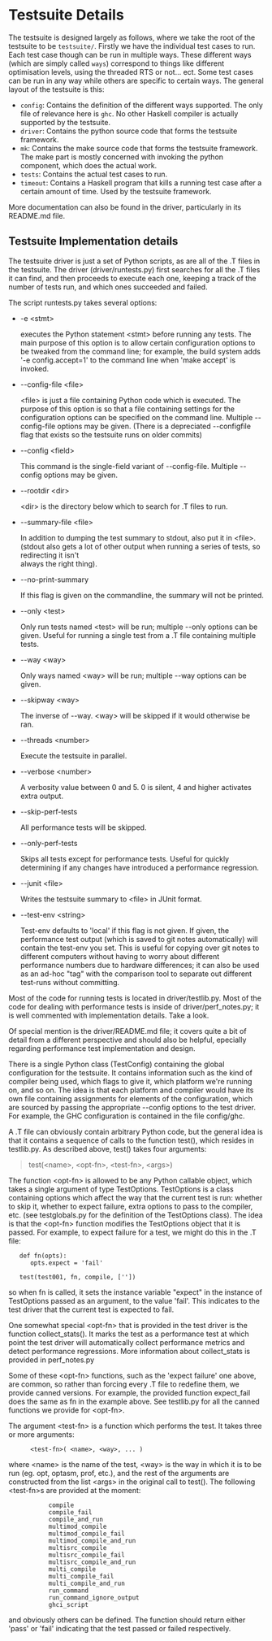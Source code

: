 # Testsuite Details


The testsuite is designed largely as follows, where we take the root of the testsuite to be `testsuite/`. Firstly we have the individual test cases to run. Each test case though can be run in multiple ways. These different ways (which are simply called ```ways```) correspond to things like different optimisation levels, using the threaded RTS or not... ect. Some test cases can be run in any way while others are specific to certain ways. The general layout of the testsuite is this:

- `config`: Contains the definition of the different ways supported. The only file of relevance here is `ghc`. No other Haskell compiler is actually supported by the testsuite.
- `driver`: Contains the python source code that forms the testsuite framework.
- `mk`: Contains the make source code that forms the testsuite framework. The make part is mostly concerned with invoking the python component, which does the actual work.
- `tests`: Contains the actual test cases to run.
- `timeout`: Contains a Haskell program that kills a running test case after a certain amount of time. Used by the testsuite framework.


More documentation can also be found in the driver, particularly in its README.md file.

## Testsuite Implementation details


The testsuite driver is just a set of Python scripts, as are all of
the .T files in the testsuite.  The driver (driver/runtests.py) first
searches for all the .T files it can find, and then proceeds to
execute each one, keeping a track of the number of tests run, and
which ones succeeded and failed.


The script runtests.py takes several options:

- -e \<stmt\>

  executes the Python statement \<stmt\> before running any tests.
  The main purpose of this option is to allow certain
  configuration options to be tweaked from the command line; for
  example, the build system adds '-e config.accept=1' to the
  command line when 'make accept' is invoked.

- --config-file \<file\>

  \<file\> is just a file containing Python code which is 
  executed.   The purpose of this option is so that a file
  containing settings for the configuration options can
  be specified on the command line.  Multiple --config-file 
  options may be given. (There is a depreciated --configfile
  flag that exists so the testsuite runs on older commits) 

- --config \<field\>

  This command is the single-field variant of --config-file.
  Multiple --config options may be given.

- --rootdir \<dir\>

  \<dir\> is the directory below which to search for .T files
  to run.

- --summary-file \<file\>

  In addition to dumping the test summary to stdout, also
  put it in \<file\>.  (stdout also gets a lot of other output
  when running a series of tests, so redirecting it isn't  
  always the right thing).

- --no-print-summary

  If this flag is given on the commandline, the summary will 
  not be printed.

- --only \<test\>

  Only run tests named \<test\> will be run; multiple --only options 
  can be given.  Useful for running a single test from a .T file
  containing multiple tests.

- --way \<way\>

  Only ways named \<way\> will be run; multiple --way options can
  be given.

- --skipway \<way\>

  The inverse of --way. \<way\> will be skipped if it would
  otherwise be ran.

- --threads \<number\>

  Execute the testsuite in parallel.

- --verbose \<number\>

  A verbosity value between 0 and 5. 0 is silent, 4 and higher
  activates extra output.

- --skip-perf-tests

  All performance tests will be skipped.

- --only-perf-tests

  Skips all tests except for performance tests. Useful for
  quickly determining if any changes have introduced a
  performance regression.

- --junit \<file\>

  Writes the testsuite summary to \<file\> in JUnit format.

- --test-env \<string\>

  Test-env defaults to 'local' if this flag is not given.
  If given, the performance test output (which is saved to
  git notes automatically) will contain the test-env you
  set. This is useful for copying over git notes to different
  computers without having to worry about different performance
  numbers due to hardware differences; it can also be used
  as an ad-hoc "tag" with the comparison tool to separate
  out different test-runs without committing.


Most of the code for running tests is located in driver/testlib.py.
Most of the code for dealing with performance tests is inside of 
driver/perf_notes.py; it is well commented with implementation
details. Take a look.


Of special mention is the driver/README.md file; it covers quite a bit
of detail from a different perspective and should also be helpful,
epecially regarding performance test implementation and design.


There is a single Python class (TestConfig) containing the global
configuration for the testsuite.  It contains information such as the
kind of compiler being used, which flags to give it, which platform
we're running on, and so on.  The idea is that each platform and
compiler would have its own file containing assignments for elements
of the configuration, which are sourced by passing the appropriate
--config options to the test driver.  For example, the GHC
configuration is contained in the file config/ghc.


A .T file can obviously contain arbitrary Python code, but the general
idea is that it contains a sequence of calls to the function test(),
which resides in testlib.py.  As described above, test() takes four
arguments:


>
>
> test(\<name\>, \<opt-fn\>, \<test-fn\>, \<args\>)
>
>


The function \<opt-fn\> is allowed to be any Python callable object,
which takes a single argument of type TestOptions.  TestOptions is a
class containing options which affect the way that the current test is
run: whether to skip it, whether to expect failure, extra options to
pass to the compiler, etc. (see testglobals.py for the definition of the
TestOptions class).  The idea is that the \<opt-fn\> function modifies
the TestOptions object that it is passed.  For example, to expect
failure for a test, we might do this in the .T file:

```wiki
   def fn(opts):
      opts.expect = 'fail'

   test(test001, fn, compile, [''])
```


so when fn is called, it sets the instance variable "expect" in the
instance of TestOptions passed as an argument, to the value 'fail'.
This indicates to the test driver that the current test is expected to
fail.


One somewhat special \<opt-fn\> that is provided in the test driver is the
function collect_stats(). It marks the test as a performance test at which
point the test driver will automatically collect performance metrics and 
detect performance regressions. More information about collect_stats is 
provided in perf_notes.py


Some of these \<opt-fn\> functions, such as the 'expect failure' one above, 
are common, so rather than forcing every .T file to redefine them, we provide 
canned versions.  For example, the provided function expect_fail does the
same as fn in the example above. See testlib.py for all the canned functions
we provide for \<opt-fn\>.


The argument \<test-fn\> is a function which performs the test.  It
takes three or more arguments:

```wiki
      <test-fn>( <name>, <way>, ... )
```


where \<name\> is the name of the test, \<way\> is the way in which it is
to be run (eg. opt, optasm, prof, etc.), and the rest of the arguments
are constructed from the list \<args\> in the original call to test().
The following \<test-fn\>s are provided at the moment:

```wiki
           compile
           compile_fail
           compile_and_run
           multimod_compile
           multimod_compile_fail
           multimod_compile_and_run
           multisrc_compile
           multisrc_compile_fail
           multisrc_compile_and_run
           multi_compile
           multi_compile_fail
           multi_compile_and_run
           run_command
           run_command_ignore_output
           ghci_script
```


and obviously others can be defined.  The function should return
either 'pass' or 'fail' indicating that the test passed or failed
respectively.

